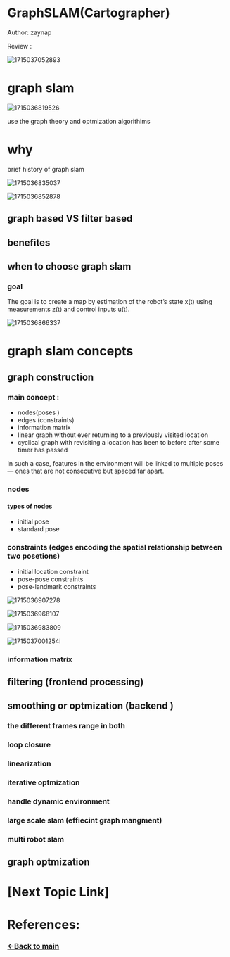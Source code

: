 # GraphSLAM(Cartographer)

Author: zaynap 

Review :

![1715037052893](image/GraphSLAM(Cartographer)/1715037052893.png)

# graph slam

![1715036819526](image/GraphSLAM(Cartographer)/1715036819526.png)

use the graph theory and optmization algorithims

# why

brief history of graph slam

![1715036835037](image/GraphSLAM(Cartographer)/1715036835037.png)

![1715036852878](image/GraphSLAM(Cartographer)/1715036852878.png)

## graph based VS filter based

## benefites

## when to choose graph slam

### goal

The goal is to create a map by estimation of the robot’s state x(t) using measurements z(t) and control inputs u(t).

![1715036866337](image/GraphSLAM(Cartographer)/1715036866337.png)

# graph slam concepts

## graph construction

### main concept :

* nodes(poses )
* edges (constraints)
* information matrix
* linear graph without ever returning to a previously visited location
* cyclical graph with revisiting a location has been to before after some timer has passed

In such a case, features in the environment will be linked to multiple poses — ones that are not consecutive but spaced far apart.

### nodes

#### types of nodes

* initial pose
* standard pose

### constraints (edges encoding the spatial relationship between two posetions)

* initial location constraint
* pose-pose constraints
* pose-landmark constraints

![1715036907278](image/GraphSLAM(Cartographer)/1715036907278.png)

![1715036968107](image/GraphSLAM(Cartographer)/1715036968107.png)

![1715036983809](image/GraphSLAM(Cartographer)/1715036983809.png)

![1715037001254](image/GraphSLAM(Cartographer)/1715037001254.png)i

### information matrix

## filtering (frontend processing)

## smoothing or optmization (backend )

### the different frames range in both

### loop closure

### linearization

### iterative optmization

### handle dynamic environment

### large scale slam (effiecint graph mangment)

### multi robot slam

## graph optmization

# [Next Topic Link]

# References:

### [&lt;-Back to main](../README.md)
